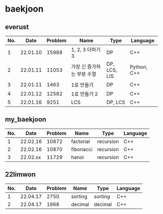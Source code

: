 # baekjoon

## everust
| No. | Date | Problem | Name | Type | Language |
| ------------- | ------------- | ------------- | ------------- | ------------- | ------------- |
| 1 | 22.01.10 | 15988 | 1, 2, 3 더하기 3 | DP | C++ |
| 2 | 22.01.11 | 11053 | 가장 긴 증가하는 부분 수열 | DP, LCS, LIS | Python, C++ |
| 3 | 22.01.11 | 1463 | 1로 만들기 | DP | C++ |
| 4 | 22.01.12 | 12582 | 1로 만들기 2 | DP | C++ |
| 5 | 22.01.16 | 9251 | LCS | DP, LCS | C++ |

## my_baekjoon
| No. | Date | Problem | Name | Type | Language |
| ------------- | ------------- | ------------- | ------------- | ------------- | ------------- |
| 1 | 22.02.16 | 10872 | factorial | recursion | C++ |
| 2 | 22.02.16 | 10870 | fibonacci | recursion | C++ |
| 3 | 22.02.xx | 11729 | hanoi | recursion | C++ |

## 22limwon
| No. | Date | Problem | Name | Type | Language |
| ------------- | ------------- | ------------- | ------------- | ------------- | ------------- |
| 1 | 22.04.17 | 2750 | sorting | sorting | C++ |
| 2 | 22.04.17 | 1968 | decimal | decimal | C++ |